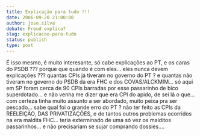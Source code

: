 ```yaml
---
title: Explicação para tudo !!!
date: 2006-09-20 21:00:00
author: jose.silva
debate: Freud explica?
slug: explicacao-para-tudo
status: publish 
type: post
---
```


É isso mesmo, é muito interesante, só cabe explicações ao PT, e os caras do PSDB ??? porque que quando é com eles... eles nunca devem explicações ??? quantas CPIs já tiveram no governo do PT ? e quantas não tiveram no governo do PSDB da era FHC e dos COVAS/ALCKMIM... só aqui em SP foram cerca de 90 CPIs barradas por esse passarinho de bico superdotado... e não venha me dizer que era CPI do apido, de sei lá o que... com certeza tinha muito assunto a ser abordado, muito peixa pra ser pescado... sabe qual foi o grande erro do PT ? não ter feito as CPIs da REELEIÇÃO, DAS PRIVATIZAÇÕES, e de tantos outros problemas ocorridos na era maldita FHC... teria exterminado de uma só vez os malditos passarinhos... e não precisariam se sujar comprando dossies....


